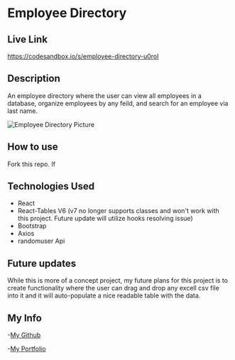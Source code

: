 # Employee Directory

## Live Link

https://codesandbox.io/s/employee-directory-u0rol

## Description
An employee directory where the user can view all employees in a database, organize employees by any feild, and search for an employee via last name. 

![Employee Directory Picture]("/src/demoPics/employeeDirectoryDemo.jpg")

## How to use 
Fork this repo. If

## Technologies Used 
- React 
- React-Tables V6 (v7 no longer supports classes and won't work with this project. Future update will utilize hooks resolving issue) 
- Bootstrap 
- Axios 
- randomuser Api 

## Future updates 
While this is more of a concept project, my future plans for this project is to create functionality where the user can drag and drop any excell csv file into it and it will 
auto-populate a nice readable table with the data. 

## My Info

-[My Github ](https://github.com/Ewager1)

-[My Portfolio](https://ewager1.github.io/gitPortfolio/)
